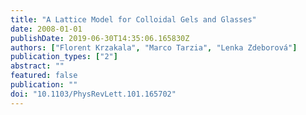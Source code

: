 ```yaml
---
title: "A Lattice Model for Colloidal Gels and Glasses"
date: 2008-01-01
publishDate: 2019-06-30T14:35:06.165830Z
authors: ["Florent Krzakala", "Marco Tarzia", "Lenka Zdeborová"]
publication_types: ["2"]
abstract: ""
featured: false
publication: ""
doi: "10.1103/PhysRevLett.101.165702"
---
```


